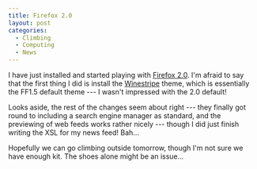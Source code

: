 ```yaml
---
title: Firefox 2.0
layout: post
categories:
  - Climbing
  - Computing
  - News
---
```

I have just installed and started playing with [Firefox 2.0](https://www.mozilla.org/firefox). I'm afraid to say that the first thing I did is install the [Winestripe](https://addons.mozilla.org/firefox/3479/) theme, which is essentially the FF1.5 default theme --- I wasn't impressed with the 2.0 default!

Looks aside, the rest of the changes seem about right --- they finally got round to including a search engine manager as standard, and the previewing of web feeds works rather nicely --- though I did just finish writing the XSL for my news feed! Bah...

Hopefully we can go climbing outside tomorrow, though I'm not sure we have enough kit. The shoes alone might be an issue...
